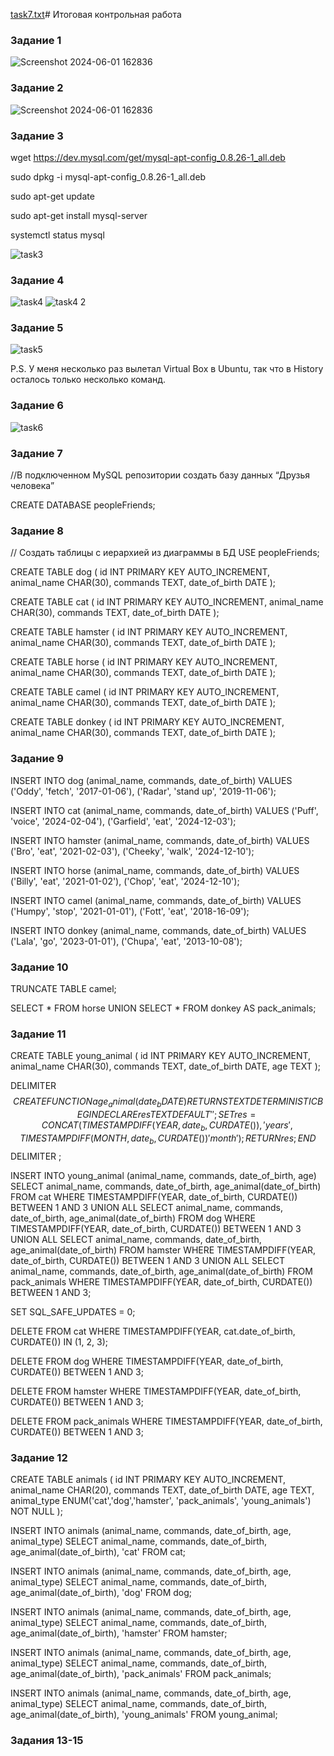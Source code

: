[task7.txt](https://github.com/user-attachments/files/15531417/task7.txt)# Итоговая контрольная работа
### Задание 1
![Screenshot 2024-06-01 162836](https://github.com/Alex-number-one/GB_FinalWork_15tasks/assets/136375782/d8df1225-79bd-440a-b996-81dbf5e8071c)
### Задание 2
![Screenshot 2024-06-01 162836](https://github.com/Alex-number-one/GB_FinalWork_15tasks/assets/136375782/13e19af3-4ad7-440e-a00c-8df8b6232804)
### Задание 3
wget https://dev.mysql.com/get/mysql-apt-config_0.8.26-1_all.deb

sudo dpkg -i mysql-apt-config_0.8.26-1_all.deb

sudo apt-get update

sudo apt-get install mysql-server

systemctl status mysql

![task3](https://github.com/Alex-number-one/GB_FinalWork_15tasks/assets/136375782/f9c0e49f-a126-452a-8f9b-50eaedfcceb0)
### Задание 4
![task4](https://github.com/Alex-number-one/GB_FinalWork_15tasks/assets/136375782/c331f840-994e-46cf-8436-038847dc1b3f)
![task4 2](https://github.com/Alex-number-one/GB_FinalWork_15tasks/assets/136375782/5cdac1dc-d4ef-4e49-9d92-8a3eab9b24f0)
### Задание 5
![task5](https://github.com/Alex-number-one/GB_FinalWork_15tasks/assets/136375782/d57a4854-19d0-41ba-99c2-045793c12cba)

P.S. У меня несколько раз вылетал Virtual Box в Ubuntu, так что в History осталось только несколько команд.
### Задание 6
![task6](https://github.com/Alex-number-one/GB_FinalWork_15tasks/assets/136375782/0ca5ea11-70c6-4da5-97cd-7d288cd96416)
### Задание 7
//В подключенном MySQL репозитории создать базу данных “Друзья человека”

CREATE DATABASE peopleFriends;
### Задание 8
// Создать таблицы с иерархией из диаграммы в БД
USE peopleFriends;

CREATE TABLE dog (
	id INT PRIMARY KEY AUTO_INCREMENT,
	animal_name CHAR(30),
    commands TEXT,
    date_of_birth DATE
);

CREATE TABLE cat (
	id INT PRIMARY KEY AUTO_INCREMENT,
	animal_name CHAR(30),
    commands TEXT,
    date_of_birth DATE
);

CREATE TABLE hamster (
	id INT PRIMARY KEY AUTO_INCREMENT,
	animal_name CHAR(30),
    commands TEXT,
    date_of_birth DATE
);

CREATE TABLE horse (
	id INT PRIMARY KEY AUTO_INCREMENT,
	animal_name CHAR(30),
    commands TEXT,
    date_of_birth DATE
);

CREATE TABLE camel (
	id INT PRIMARY KEY AUTO_INCREMENT,
	animal_name CHAR(30),
    commands TEXT,
    date_of_birth DATE
);

CREATE TABLE donkey (
	id INT PRIMARY KEY AUTO_INCREMENT,
	animal_name CHAR(30),
    commands TEXT,
    date_of_birth DATE
);
### Задание 9
INSERT INTO dog (animal_name, commands, date_of_birth) VALUES 
	('Oddy', 'fetch', '2017-01-06'),
	('Radar', 'stand up', '2019-11-06');

INSERT INTO cat (animal_name, commands, date_of_birth) VALUES 
	('Puff', 'voice', '2024-02-04'),
	('Garfield', 'eat', '2024-12-03');
    
INSERT INTO hamster (animal_name, commands, date_of_birth) VALUES 
	('Bro', 'eat', '2021-02-03'),
	('Cheeky', 'walk', '2024-12-10');
    
INSERT INTO horse (animal_name, commands, date_of_birth) VALUES 
	('Billy', 'eat', '2021-01-02'),
	('Chop', 'eat', '2024-12-10');
    
INSERT INTO camel (animal_name, commands, date_of_birth) VALUES 
	('Humpy', 'stop', '2021-01-01'),
	('Fott', 'eat', '2018-16-09');
   
INSERT INTO donkey (animal_name, commands, date_of_birth) VALUES 
	('Lala', 'go', '2023-01-01'),
	('Chupa', 'eat', '2013-10-08');
### Задание 10
TRUNCATE TABLE camel;

SELECT * FROM horse
UNION SELECT * FROM donkey
AS pack_animals;
### Задание 11
CREATE TABLE young_animal (
	id INT PRIMARY KEY AUTO_INCREMENT,
	animal_name CHAR(30),
    commands TEXT,
    date_of_birth DATE,
    age TEXT
);


DELIMITER $$
CREATE FUNCTION age_animal (date_b DATE)
RETURNS TEXT
DETERMINISTIC
BEGIN
    DECLARE res TEXT DEFAULT '';
	SET res = CONCAT(
            TIMESTAMPDIFF(YEAR, date_b, CURDATE()),
            ' years ',
            TIMESTAMPDIFF(MONTH, date_b, CURDATE()) % 12,
            ' month'
        );
	RETURN res;
END $$
DELIMITER ;

INSERT INTO young_animal (animal_name, commands, date_of_birth, age)
SELECT animal_name, commands, date_of_birth, age_animal(date_of_birth)
FROM cat
WHERE TIMESTAMPDIFF(YEAR, date_of_birth, CURDATE()) BETWEEN 1 AND 3
UNION ALL
SELECT animal_name, commands, date_of_birth, age_animal(date_of_birth)
FROM dog
WHERE TIMESTAMPDIFF(YEAR, date_of_birth, CURDATE()) BETWEEN 1 AND 3
UNION ALL
SELECT animal_name, commands, date_of_birth, age_animal(date_of_birth)
FROM hamster
WHERE TIMESTAMPDIFF(YEAR, date_of_birth, CURDATE()) BETWEEN 1 AND 3
UNION ALL
SELECT animal_name, commands, date_of_birth, age_animal(date_of_birth)
FROM pack_animals
WHERE TIMESTAMPDIFF(YEAR, date_of_birth, CURDATE()) BETWEEN 1 AND 3;

SET SQL_SAFE_UPDATES = 0;

DELETE FROM cat 
WHERE TIMESTAMPDIFF(YEAR, cat.date_of_birth, CURDATE()) IN (1, 2, 3);

DELETE FROM dog 
WHERE TIMESTAMPDIFF(YEAR, date_of_birth, CURDATE()) BETWEEN 1 AND 3;

DELETE FROM hamster 
WHERE TIMESTAMPDIFF(YEAR, date_of_birth, CURDATE()) BETWEEN 1 AND 3;

DELETE FROM pack_animals
WHERE TIMESTAMPDIFF(YEAR, date_of_birth, CURDATE()) BETWEEN 1 AND 3;
### Задание 12
CREATE TABLE animals (
	id INT PRIMARY KEY AUTO_INCREMENT,
	animal_name CHAR(20),
    commands TEXT,
    date_of_birth DATE,
    age TEXT,
    animal_type ENUM('cat','dog','hamster', 'pack_animals', 'young_animals') NOT NULL
);

INSERT INTO animals (animal_name, commands, date_of_birth, age, animal_type)
SELECT animal_name, commands, date_of_birth, age_animal(date_of_birth), 'cat'
FROM cat;

INSERT INTO animals (animal_name, commands, date_of_birth, age, animal_type)
SELECT animal_name, commands, date_of_birth, age_animal(date_of_birth), 'dog'
FROM dog;

INSERT INTO animals (animal_name, commands, date_of_birth, age, animal_type)
SELECT animal_name, commands, date_of_birth, age_animal(date_of_birth), 'hamster'
FROM hamster;

INSERT INTO animals (animal_name, commands, date_of_birth, age, animal_type)
SELECT animal_name, commands, date_of_birth, age_animal(date_of_birth), 'pack_animals'
FROM pack_animals;

INSERT INTO animals (animal_name, commands, date_of_birth, age, animal_type)
SELECT animal_name, commands, date_of_birth, age_animal(date_of_birth), 'young_animals'
FROM young_animal;
### Задания 13-15
